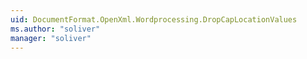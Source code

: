 ```yaml
---
uid: DocumentFormat.OpenXml.Wordprocessing.DropCapLocationValues
ms.author: "soliver"
manager: "soliver"
---
```

